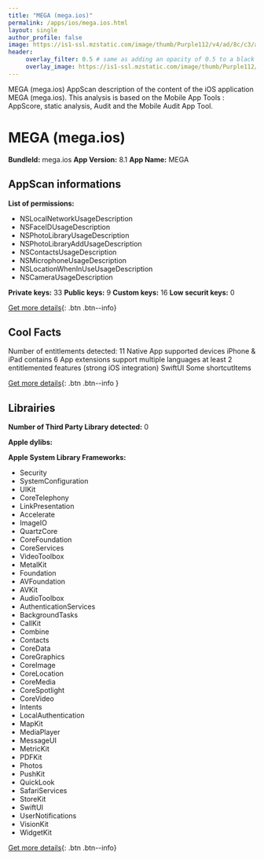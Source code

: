 ```yaml
---
title: "MEGA (mega.ios)"
permalink: /apps/ios/mega.ios.html
layout: single
author_profile: false
image: https://is1-ssl.mzstatic.com/image/thumb/Purple112/v4/ad/8c/c3/ad8cc3fc-8bcc-a01b-1145-3c8e5bfb0871/AppIcon-0-1x_U007emarketing-0-6-0-0-85-220.png/512x512bb.jpg
header: 
     overlay_filter: 0.5 # same as adding an opacity of 0.5 to a black background
     overlay_image: https://is1-ssl.mzstatic.com/image/thumb/Purple112/v4/ad/8c/c3/ad8cc3fc-8bcc-a01b-1145-3c8e5bfb0871/AppIcon-0-1x_U007emarketing-0-6-0-0-85-220.png/512x512bb.jpg
---
```

MEGA (mega.ios) AppScan description of the content of the iOS application MEGA (mega.ios). This analysis is based on the Mobile App Tools : AppScore, static analysis, Audit and the Mobile Audit App Tool.

# MEGA (mega.ios)

**BundleId:** mega.ios
**App Version:** 8.1
**App Name:** MEGA


## AppScan informations 

**List of permissions:** 
- NSLocalNetworkUsageDescription
- NSFaceIDUsageDescription
- NSPhotoLibraryUsageDescription
- NSPhotoLibraryAddUsageDescription
- NSContactsUsageDescription
- NSMicrophoneUsageDescription
- NSLocationWhenInUseUsageDescription
- NSCameraUsageDescription
  
  
**Private keys:** 33
**Public keys:** 9
**Custom keys:** 16
**Low securit keys:** 0
  
[Get more details](/pricing.html){: .btn .btn--info}

## Cool Facts

Number of entitlements detected: 11
Native App
supported devices iPhone & iPad
contains 6 App extensions
support multiple languages
at least 2 entitlemented features (strong iOS integration)
SwiftUI
Some shortcutItems 
  
[Get more details](/pricing.html){: .btn .btn--info }

## Librairies 
**Number of Third Party Library detected:** 0


**Apple dylibs:**


**Apple System Library Frameworks:**
- Security
- SystemConfiguration
- UIKit
- CoreTelephony
- LinkPresentation
- Accelerate
- ImageIO
- QuartzCore
- CoreFoundation
- CoreServices
- VideoToolbox
- MetalKit
- Foundation
- AVFoundation
- AVKit
- AudioToolbox
- AuthenticationServices
- BackgroundTasks
- CallKit
- Combine
- Contacts
- CoreData
- CoreGraphics
- CoreImage
- CoreLocation
- CoreMedia
- CoreSpotlight
- CoreVideo
- Intents
- LocalAuthentication
- MapKit
- MediaPlayer
- MessageUI
- MetricKit
- PDFKit
- Photos
- PushKit
- QuickLook
- SafariServices
- StoreKit
- SwiftUI
- UserNotifications
- VisionKit
- WidgetKit


  
[Get more details](/pricing.html){: .btn .btn--info}

